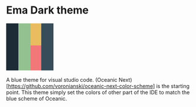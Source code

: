 # Ema Dark theme

![Logo](https://github.com/emadb/ema-color-theme/raw/master/ema.png)

A blue theme for visual studio code.
(Oceanic Next)[https://github.com/voronianski/oceanic-next-color-scheme] is the starting point. This theme simply set the colors of other part of the IDE to match the blue scheme of Oceanic.


